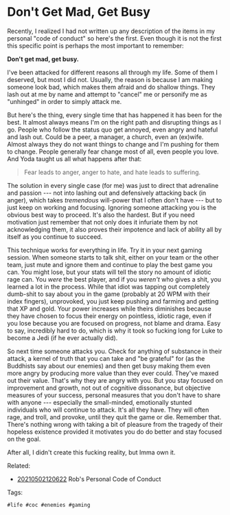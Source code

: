 # Don't Get Mad, Get Busy

Recently, I realized I had not written up any description of the items
in my personal "code of conduct" so here's the first. Even though it is
not the first this specific point is perhaps the most important to
remember:

**Don't get mad, get busy.**

I've been attacked for different reasons all through my life. Some of
them I deserved, but most I did not. Usually, the reason is because I am
making someone look bad, which makes them afraid and do shallow things.
They lash out at me by name and attempt to "cancel" me or personify me
as "unhinged" in order to simply attack me.

But here's the thing, every single time that has happened it has been
for the best. It almost always means I'm on the right path and
disrupting things as I go. People who follow the status quo get annoyed,
even angry and hateful and lash out. Could be a peer, a manager, a
church, even an (ex)wife. Almost always they do not want things to
change and I'm pushing for them to change. People generally fear change
most of all, even people you love. And Yoda taught us all what happens
after that:

> Fear leads to anger, anger to hate, and hate leads to suffering.

The solution in every single case (for me) was just to direct that
adrenaline and passion --- not into lashing out and defensively
attacking back (in anger), which takes *tremendous* will-power that I
often don't have --- but to just keep on working and focusing. Ignoring
someone attacking you is the obvious best way to proceed. It's also the
hardest. But if you need motivation just remember that not only does it
infuriate them by not acknowledging them, it also proves their impotence
and lack of ability all by itself as you continue to succeed.

This technique works for everything in life. Try it in your next gaming
session. When someone starts to talk shit, either on your team or the
other team, just mute and ignore them and continue to play the best game
you can. You might lose, but your stats will tell the story no amount of
idiotic rage can. You *were* the best player, and if you *weren't* who
gives a shit, you learned a lot in the process. While that idiot was
tapping out completely dumb-shit to say about you in the game (probably
at 20 WPM with their index fingers), unprovoked, you just keep pushing
and farming and getting that XP and gold. Your power increases while
theirs diminishes because they have chosen to focus their energy on
pointless, idiotic rage, even if you lose because you are focused on
progress, not blame and drama. Easy to say, incredibly hard to do, which
is why it took so fucking long for Luke to become a Jedi (if he ever
actually did).

So next time someone attacks you. Check for anything of substance in
their attack, a kernel of truth that you can take and "be grateful" for
(as the Buddhists say about our enemies) and then get busy making them
even more angry by producing more value than they ever could. They've
maxed out their value. That's why they are angry with you. But you stay
focused on improvement and growth, not out of cognitive dissonance, but
objective measures of your success, personal measures that you don't
have to share with anyone --- especially the small-minded, emotionally
stunted individuals who will continue to attack. It's all they have.
They will often rage, and troll, and provoke, until they quit the game
or die. Remember that. There's nothing wrong with taking a bit of
pleasure from the tragedy of their hopeless existence provided it
motivates you do do better and stay focused on the goal.

After all, I didn't create this fucking reality, but Imma own it.

Related:

* [20210502120622](/20210502120622/) Rob's Personal Code of Conduct

Tags:

    #life #coc #enemies #gaming
